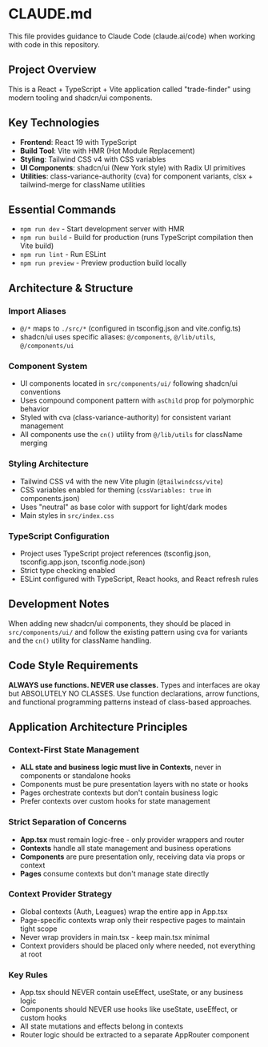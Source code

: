 # CLAUDE.md

This file provides guidance to Claude Code (claude.ai/code) when working with code in this repository.

## Project Overview

This is a React + TypeScript + Vite application called "trade-finder" using modern tooling and shadcn/ui components.

## Key Technologies

- **Frontend**: React 19 with TypeScript
- **Build Tool**: Vite with HMR (Hot Module Replacement)
- **Styling**: Tailwind CSS v4 with CSS variables
- **UI Components**: shadcn/ui (New York style) with Radix UI primitives
- **Utilities**: class-variance-authority (cva) for component variants, clsx + tailwind-merge for className utilities

## Essential Commands

- `npm run dev` - Start development server with HMR
- `npm run build` - Build for production (runs TypeScript compilation then Vite build)
- `npm run lint` - Run ESLint
- `npm run preview` - Preview production build locally

## Architecture & Structure

### Import Aliases

- `@/*` maps to `./src/*` (configured in tsconfig.json and vite.config.ts)
- shadcn/ui uses specific aliases: `@/components`, `@/lib/utils`, `@/components/ui`

### Component System

- UI components located in `src/components/ui/` following shadcn/ui conventions
- Uses compound component pattern with `asChild` prop for polymorphic behavior
- Styled with cva (class-variance-authority) for consistent variant management
- All components use the `cn()` utility from `@/lib/utils` for className merging

### Styling Architecture

- Tailwind CSS v4 with the new Vite plugin (`@tailwindcss/vite`)
- CSS variables enabled for theming (`cssVariables: true` in components.json)
- Uses "neutral" as base color with support for light/dark modes
- Main styles in `src/index.css`

### TypeScript Configuration

- Project uses TypeScript project references (tsconfig.json, tsconfig.app.json, tsconfig.node.json)
- Strict type checking enabled
- ESLint configured with TypeScript, React hooks, and React refresh rules

## Development Notes

When adding new shadcn/ui components, they should be placed in `src/components/ui/` and follow the existing pattern using cva for variants and the `cn()` utility for className handling.

## Code Style Requirements

**ALWAYS use functions. NEVER use classes.** Types and interfaces are okay but ABSOLUTELY NO CLASSES. Use function declarations, arrow functions, and functional programming patterns instead of class-based approaches.

## Application Architecture Principles

### Context-First State Management

- **ALL state and business logic must live in Contexts**, never in components or standalone hooks
- Components must be pure presentation layers with no state or hooks
- Pages orchestrate contexts but don't contain business logic
- Prefer contexts over custom hooks for state management

### Strict Separation of Concerns

- **App.tsx** must remain logic-free - only provider wrappers and router
- **Contexts** handle all state management and business operations
- **Components** are pure presentation only, receiving data via props or context
- **Pages** consume contexts but don't manage state directly

### Context Provider Strategy

- Global contexts (Auth, Leagues) wrap the entire app in App.tsx
- Page-specific contexts wrap only their respective pages to maintain tight scope
- Never wrap providers in main.tsx - keep main.tsx minimal
- Context providers should be placed only where needed, not everything at root

### Key Rules

- App.tsx should NEVER contain useEffect, useState, or any business logic
- Components should NEVER use hooks like useState, useEffect, or custom hooks
- All state mutations and effects belong in contexts
- Router logic should be extracted to a separate AppRouter component
